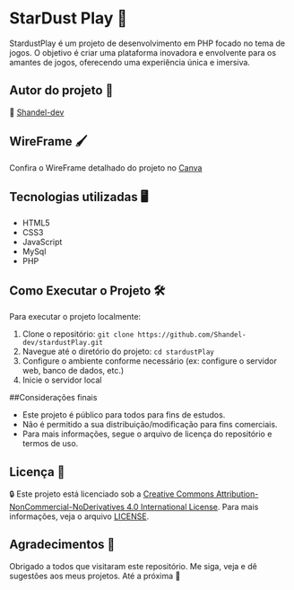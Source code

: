 # StarDust Play 🌟

StardustPlay é um projeto de desenvolvimento em PHP focado no tema de jogos. O objetivo é criar uma plataforma inovadora e envolvente para os amantes de jogos, oferecendo uma experiência única e imersiva.

## Autor do projeto :tophat:
👾 [Shandel-dev](https://github.com/Shandel-dev)

## WireFrame :paintbrush:
Confira o WireFrame detalhado do projeto no [Canva](algumlink.com)

## Tecnologias utilizadas :desktop_computer:
- HTML5
- CSS3
- JavaScript
- MySql
- PHP

## Como Executar o Projeto :hammer_and_wrench:
Para executar o projeto localmente:
1. Clone o repositório: `git clone https://github.com/Shandel-dev/stardustPlay.git`
2. Navegue até o diretório do projeto: `cd stardustPlay`
3. Configure o ambiente conforme necessário (ex: configure o servidor web, banco de dados, etc.)
4. Inicie o servidor local

##Considerações finais
- Este projeto é público para todos para fins de estudos.
- Não  é permitido a sua distribuição/modificação para fins comerciais.
- Para mais informações, segue o arquivo de licença do repositório e termos de uso.


## Licença :bookmark_tabs:
🔒 Este projeto está licenciado sob a [Creative Commons Attribution-NonCommercial-NoDerivatives 4.0 International License](LICENSE.md). Para mais informações, veja o arquivo [LICENSE](https://github.com/Shandel-dev/stardustPlay?tab=License-1-ov-file).

## Agradecimentos 🙌
Obrigado a todos que visitaram este repositório. Me siga, veja e dê sugestões aos meus projetos. Até a próxima :wave:
